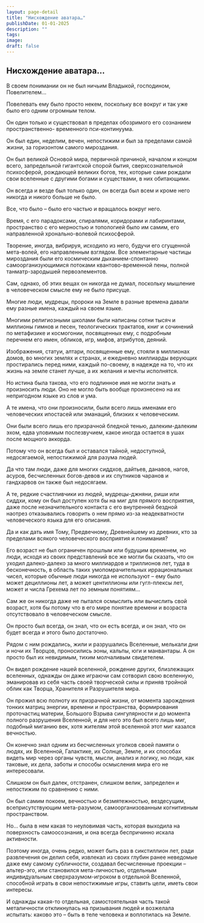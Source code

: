 ```yaml
---
layout: page-detail
title: "Нисхождение аватара…"
publishDate: 01-01-2025
description: ""
tags:
image:
draft: false
---
```


## Нисхождение аватара…
В своем понимании он не был ничьим Владыкой, господином, Повелителем…

Повелевать ему было просто некем, поскольку все вокруг и так уже было его одним огромным телом.

Он один только и существовал в пределах обозримого его сознанием пространственно- временного пси-континуума. 

Он был един, неделим, вечен, непостижим и был за пределами самой жизни, за горизонтом самого мироздания.

Он был великой Основой мира, первичной причиной, началом и концом всего, запредельной гигантской спорой бытия, сверхсознательной психосферой, рождающей великих богов, тех, которые сами рождали свои вселенные с другими богами и существами, в них обитающими.

Он всегда и везде был только один, он всегда был всем и кроме него никогда и никого больше не было.

Все, что было – было его частью и вращалось вокруг него.

Время, с его парадоксами, спиралями, коридорами и лабиринтами, пространство с его мерностью и топологией было им самим, его направленной хронально-волевой психосферой. 

Творение, иногда, вибрируя, исходило из него, будучи его сгущенной мета-волей, его направленным взглядом. Все элементарные частицы мироздания были его космическим дыханием-спонтанно самоорганизующимися потоками квантово-временной пены, полной танматр-зародышей первоэлементов.

Сам, однако, об этих вещах он никогда не думал, поскольку мышление в человеческом смысле ему не было присуще.

Многие люди, мудрецы, пророки на Земле в разные времена давали ему разные имена, каждый на своем языке.

Многими религиозными школами были написаны сотни тысяч и миллионы гимнов и песен, теологических трактатов, книг и сочинений по метафизике и космогонии, посвященных ему, с подробным перечнем его имен, обликов, игр, мифов, атрибутов, деяний.

Изображения, статуи, алтари, посвященные ему, стояли в миллионах домов, во многих землях и странах, и ежедневно миллиарды верующих простирались перед ними, каждый по-своему, в надежде на то, что их жизнь на земле станет лучше, а их желания и мечты исполнятся.

Но истина была такова, что его подлинное имя не могли знать и произносить люди. Оно не могло быть вообще произнесено на их непригодном языке из слов и ума.

А те имена, что они произносили, были всего лишь именами его человеческих ипостасей или эманаций, близких к человеческим.

Они были всего лишь его призрачной бледной тенью, далеким-далеким эхом, едва уловимым послезвучием, какое иногда остается в ушах после мощного аккорда.

Потому что он всегда был и оставался тайной, недоступной, недосягаемой, непостижимой для разума людей. 

Да что там люди, даже для многих сиддхов, дайтьев, данавов, нагов, асуров, бесчисленных богов-девов и их спутников чаранов и гандхарвов он также был недосягаем.

А те, редкие счастливчики из людей, мудрецы-джняни, риши или сиддхи, кому он был доступен хотя бы на миг для прямого восприятия, даже после незначительного контакта с его внутренней бездной наотрез отказывались говорить о нем прямо из-за неадекватности человеческого языка для его описания.

Да и как дать имя Тому, Предвечному, Древнейшему из древних, кто за пределами всякого человеческого восприятия и понимания?

Его возраст не был ограничен прошлым или будущим временем, но люди, исходя из своих представлений все же могли бы сказать, что он уходил далеко-далеко за много миллиардов и триллионов лет, туда в бесконечность, в область таких умопомрачительных иррациональных чисел, которые обычные люди никогда не используют – ему было может дециллионы лет, а может центиллионы или гугл-плексы лет, может и числа Грехема лет по земным понятиям…

Сам же он никогда даже не пытался осмыслить или вычислить свой возраст, хотя бы потому что в его мире понятие времени и возраста отсутствовало в человеческом смысле.

Он просто был всегда, он знал, что он есть всегда, и он знал, что он будет всегда и этого было достаточно.

Рядом с ним рождались, жили и разрушались Вселенные, мелькали дни и ночи их Творцов, проносились эоны, кальпы, юги и манвантары. А он просто был их невидимым, тихим молчаливым свидетелем.

Он видел рождение нашей вселенной, рождение других, близлежащих вселенных, однажды он даже играючи сам сотворил свою вселенную, эманировав из себя часть своей творческой силы и приняв тройной облик как Творца, Хранителя и Разрушителя мира.

Он прожил всю полноту их призрачной жизни, от момента зарождения тонких матриц энергии, времени и пространства, формирования проточастиц материи, Большого Взрыва сингулярности и до момента полного разрушения Вселенной, и для него это был всего лишь миг, подобный миганию век, хотя жителям этой вселенной этот миг казался вечностью.

Он конечно знал одним из бесчисленных уголков своей памяти о людях, их Вселенной, Галактике, их Солнце, Земле, и их способах видеть мир через органы чувств, мысли, анализ и логику, но люди, как таковые, их дела, заботы и способы осмысления мира его не интересовали.

Слишком он был далек, отстранен, слишком велик, запределен и непостижим по сравнению с ними.

Он был самим покоем, вечностью и безмятежностью, вездесущим, всеприсутствующим мета-разумом, самоорганизованным когнитивным пространством. 

Но… была в нем какая то неуловимая часть, которая выходила на поверхность самоосознания, и она всегда беспричинно искала активности.

Поэтому иногда, очень редко, может быть раз в сикстиллион лет, ради развлечения он делил себя, извлекал из своих глубин ранее неведомые даже ему самому субличности, создавал бесчисленные проекции – альтер-эго, или становился мета-личностью, отдельным индивидуальным сверхразумом-игроком в отдельной Вселенной, способной играть в свои непостижимые игры, ставить цели, иметь свои интересы.

И однажды какая-то отдельная, самостоятельная часть такой металичности откликнулась на призывания людей и возжелала испытать: каково это – быть в теле человека и воплотилась на Земле.
  
  
